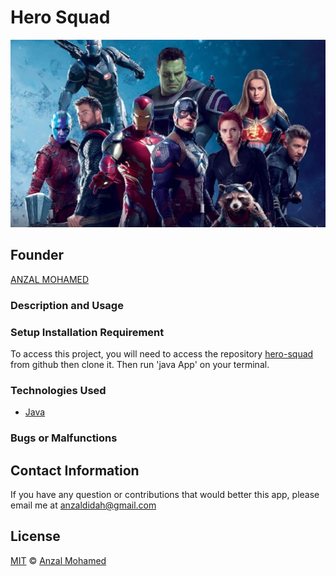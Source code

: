 
# Hero Squad
 <img height="300px" src="/src/main/resources/public/images/Endgame-banner.jpg" width="600px">



## Founder

[ANZAL MOHAMED](https://github.com/anzalmohamed)


### Description and Usage



### Setup Installation Requirement
To access this project, you will need to access the repository [hero-squad](https://github.com/anzalmohamed/hero-squad) from github then clone it. Then run 'java App' on your terminal.

### Technologies Used
* [Java](https://sdkman.io/usage)

### Bugs or Malfunctions



## Contact Information 

If you have any question or contributions that would better this app, please email me at [anzaldidah@gmail.com]()

## License
[MIT](https://choosealicense.com/licenses/mit/) © [Anzal Mohamed](https://github.com/anzalmohamed)
